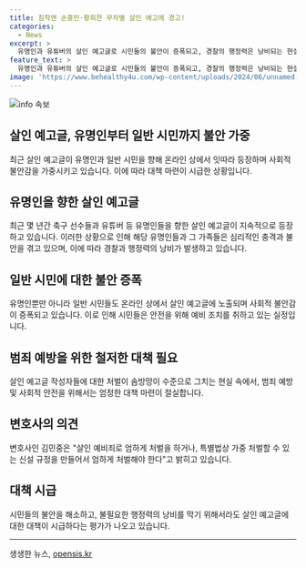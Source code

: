 ```yaml
---
title: 침착맨 손흥민·황희찬 무차별 살인 예고에 경고!
categories:
  - News
excerpt: >
  유명인과 유튜버의 살인 예고글로 시민들의 불안이 증폭되고, 경찰의 행정력은 낭비되는 현실이 비춰졌다. 최근에는 축구선수와 유튜버가 대상이 되며, 이에 대한 사회적 불안감이 커지고 있다. 이에 대한 대책 마련이 시급한 상황이며, 범죄를 방지하기 위한 엄격한 처벌이 필요한 상황이다. 이에 대한 대책 마련이 시급한 상황이며, 사회적 불안감 해소와 행정력의 효율적인 활용을 위한 조치가 필요하다.
feature_text: >
  유명인과 유튜버의 살인 예고글로 시민들의 불안이 증폭되고, 경찰의 행정력은 낭비되는 현실이 비춰졌다. 최근에는 축구선수와 유튜버가 대상이 되며, 이에 대한 사회적 불안감이 커지고 있다. 이에 대한 대책 마련이 시급한 상황이며, 범죄를 방지하기 위한 엄격한 처벌이 필요한 상황이다. 이에 대한 대책 마련이 시급한 상황이며, 사회적 불안감 해소와 행정력의 효율적인 활용을 위한 조치가 필요하다.
image: 'https://www.behealthy4u.com/wp-content/uploads/2024/06/unnamed-file.png'
---
```


<p><img src="https://www.behealthy4u.com/wp-content/uploads/2024/06/unnamed-file.png" alt="info 속보" /></p>

<h2>살인 예고글, 유명인부터 일반 시민까지 불안 가중</h2>

<p data-ke-size="size16">최근 살인 예고글이 유명인과 일반 시민을 향해 온라인 상에서 잇따라 등장하며 사회적 불안감을 가중시키고 있습니다. 이에 따라 대책 마련이 시급한 상황입니다. </p>

<h2 data-ke-size="size26">유명인을 향한 살인 예고글</h2>

<p data-ke-size="size16">최근 몇 년간 축구 선수들과 유튜버 등 유명인들을 향한 살인 예고글이 지속적으로 등장하고 있습니다. 이러한 상황으로 인해 해당 유명인들과 그 가족들은 심리적인 충격과 불안을 겪고 있으며, 이에 따라 경찰과 행정력의 낭비가 발생하고 있습니다.</p>

<h2 data-ke-size="size26">일반 시민에 대한 불안 증폭</h2>

<p data-ke-size="size16">유명인뿐만 아니라 일반 시민들도 온라인 상에서 살인 예고글에 노출되며 사회적 불안감이 증폭되고 있습니다. 이로 인해 시민들은 안전을 위해 예비 조치를 취하고 있는 실정입니다.</p>

<h2 data-ke-size="size26">범죄 예방을 위한 철저한 대책 필요</h2>

<p data-ke-size="size16">살인 예고글 작성자들에 대한 처벌이 솜방망이 수준으로 그치는 현실 속에서, 범죄 예방 및 사회적 안전을 위해서는 엄정한 대책 마련이 절실합니다. </p>

<h2 data-ke-size="size26">변호사의 의견</h2>

<p data-ke-size="size16">변호사인 김민중은 "살인 예비죄로 엄하게 처벌을 하거나, 특별법상 가중 처벌할 수 있는 신설 규정을 만들어서 엄하게 처벌해야 한다"고 밝히고 있습니다.</p>

<h2 data-ke-size="size26">대책 시급</h2>

<p data-ke-size="size16">시민들의 불안을 해소하고, 불필요한 행정력의 낭비를 막기 위해서라도 살인 예고글에 대한 대책이 시급하다는 평가가 나오고 있습니다.</p>

<hr>
생생한 뉴스, <a href="https://opensis.kr" rel="dofollow">opensis.kr</a>


